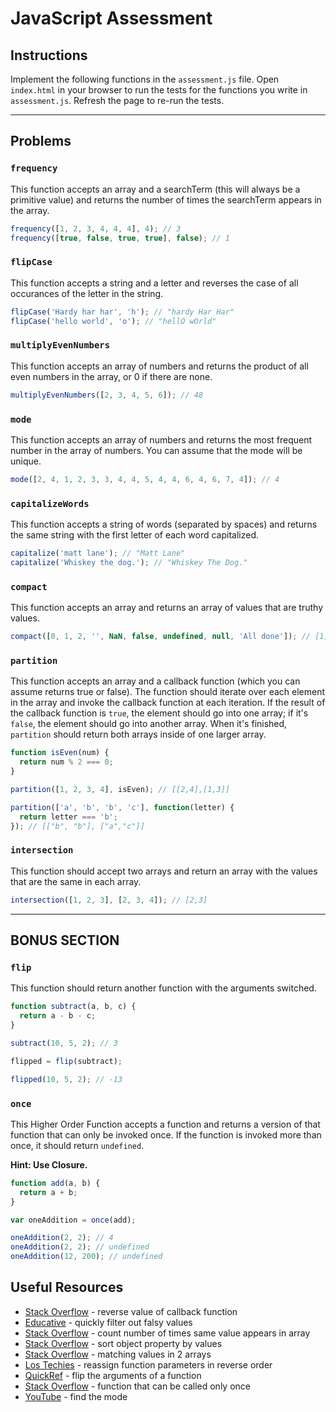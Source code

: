 # JavaScript Assessment

## Instructions

Implement the following functions in the `assessment.js` file. Open `index.html` in your browser to run the tests for the functions you write in `assessment.js`. Refresh the page to re-run the tests.

---

## Problems

### `frequency`

This function accepts an array and a searchTerm (this will always be a primitive value) and returns the number of times the searchTerm appears in the array.

```js
frequency([1, 2, 3, 4, 4, 4], 4); // 3
frequency([true, false, true, true], false); // 1
```

### `flipCase`

This function accepts a string and a letter and reverses the case of all occurances of the letter in the string.

```js
flipCase('Hardy har har', 'h'); // "hardy Har Har"
flipCase('hello world', 'o'); // "hellO wOrld"
```

### `multiplyEvenNumbers`

This function accepts an array of numbers and returns the product of all even numbers in the array, or 0 if there are none.

```js
multiplyEvenNumbers([2, 3, 4, 5, 6]); // 48
```

### `mode`

This function accepts an array of numbers and returns the most frequent number in the array of numbers. You can assume that the mode will be unique.

```js
mode([2, 4, 1, 2, 3, 3, 4, 4, 5, 4, 4, 6, 4, 6, 7, 4]); // 4
```

### `capitalizeWords`

This function accepts a string of words (separated by spaces) and returns the same string with the first letter of each word capitalized.

```js
capitalize('matt lane'); // "Matt Lane"
capitalize('Whiskey the dog.'); // "Whiskey The Dog."
```

### `compact`

This function accepts an array and returns an array of values that are truthy values.

```js
compact([0, 1, 2, '', NaN, false, undefined, null, 'All done']); // [1,2, "All done"]
```

### `partition`

This function accepts an array and a callback function (which you can assume returns true or false). The function should iterate over each element in the array and invoke the callback function at each iteration. If the result of the callback function is `true`, the element should go into one array; if it's `false`, the element should go into another array. When it's finished, `partition` should return both arrays inside of one larger array.

```js
function isEven(num) {
  return num % 2 === 0;
}

partition([1, 2, 3, 4], isEven); // [[2,4],[1,3]]

partition(['a', 'b', 'b', 'c'], function(letter) {
  return letter === 'b';
}); // [["b", "b"], ["a","c"]]
```

### `intersection`

This function should accept two arrays and return an array with the values that are the same in each array.

```js
intersection([1, 2, 3], [2, 3, 4]); // [2,3]
```

---

## BONUS SECTION

### `flip`

This function should return another function with the arguments switched.

```js
function subtract(a, b, c) {
  return a - b - c;
}

subtract(10, 5, 2); // 3

flipped = flip(subtract);

flipped(10, 5, 2); // -13
```

### `once`

This Higher Order Function accepts a function and returns a version of that function that can only be invoked once. If the function is invoked more than once, it should return `undefined`.

**Hint: Use Closure.**

```js
function add(a, b) {
  return a + b;
}

var oneAddition = once(add);

oneAddition(2, 2); // 4
oneAddition(2, 2); // undefined
oneAddition(12, 200); // undefined
```


## Useful Resources

- [Stack Overflow](https://stackoverflow.com/questions/53198403/reverse-return-value-of-callback-with-function-notcallback) - reverse value of callback function
- [Educative](https://www.educative.io/answers/how-to-quickly-filter-out-all-falsy-values-from-an-array-in-js) - quickly filter out falsy values
- [Stack Overflow](https://stackoverflow.com/questions/37365512/count-the-number-of-times-a-same-value-appears-in-a-javascript-array) - count number of times same value appears in array
- [Stack Overflow](https://stackoverflow.com/questions/1069666/sorting-object-property-by-values) - sort object property by values
- [Stack Overflow](https://stackoverflow.com/questions/12433604/how-can-i-find-matching-values-in-two-arrays) - matching values in 2 arrays
- [Los Techies](https://lostechies.com/derickbailey/2014/03/18/reassign-function-parameters-in-reverse-order-or-lose-your-data-in-nodejs/) - reassign function parameters in reverse order
- [QuickRef](https://quickref.me/flip-the-arguments-of-a-function) - flip the arguments of a function
- [Stack Overflow](https://stackoverflow.com/questions/12713564/function-in-javascript-that-can-be-called-only-once) - function that can be called only once
- [YouTube](https://www.youtube.com/watch?v=0V2Mi16xd04) - find the mode